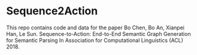 # Sequence2Action

This repo contains code and data for the paper Bo Chen, Bo An, Xianpei Han, Le Sun. Sequence-to-Action: End-to-End Semantic Graph Generation for Semantic Parsing In Association for Computational Linguistics (ACL) 2018.
